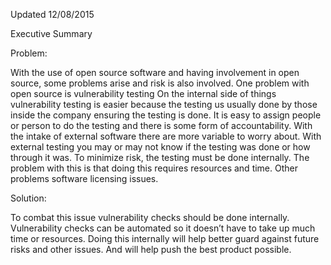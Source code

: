 Updated 12/08/2015

Executive Summary

Problem:

With the use of open source software and having involvement in open source, some problems arise and risk is also involved.
One problem with open source is vulnerability testing  On the internal side of things vulnerability testing is easier
because the testing us usually done by those inside the company ensuring the testing is done. It is easy to assign people or 
person to do the testing and there is some form of accountability. With the intake of external software there are 
more variable to worry about. With external testing you may or may not know if the testing was done or how through it
was. To minimize risk, the testing must be done internally. The problem with this is that doing this requires 
resources and time. Other problems software licensing issues.

Solution: 
	
To combat this issue vulnerability checks should be done internally. Vulnerability checks can be automated so
it doesn’t have to take up much time or resources. Doing this internally will help better guard against future risks 
and other issues. And will help push the best product possible.  





